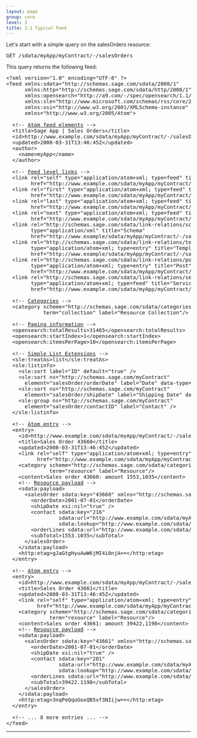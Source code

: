 ```yaml
---
layout: page
group: core
level: 3
title: 3.1 Typical Feed
---
```


Let's start with&nbsp;a simple query on the salesOrders resource:

<pre>GET /sdata/myApp/myContract/-/salesOrders</pre>

This query returns the following feed:

<pre>&lt;?xml version="1.0" encoding="UTF-8" ?&gt;
&lt;feed xmlns:sdata="http://schemas.sage.com/sdata/2008/1" 
      xmlns:http="http://schemas.sage.com/sdata/http/2008/1" 
&nbsp;&nbsp;&nbsp;&nbsp;&nbsp; xmlns:opensearch="http://a9.com/-/spec/opensearch/1.1/"
      xmlns:sle="http://www.microsoft.com/schemas/rss/core/2005" 
      xmlns:xsi="http://www.w3.org/2001/XMLSchema-instance"
&nbsp;&nbsp;&nbsp;&nbsp;&nbsp; xmlns="http://www.w3.org/2005/Atom"&gt;

  &lt;!-- <a href="../0302/" title="3.2  Feed Elements">Atom feed elements</a> --&gt;
&nbsp; &lt;title&gt;Sage App | Sales Orders&lt;/title&gt;
&nbsp; &lt;id&gt;http://www.example.com/sdata/myApp/myContract/-/salesOrders&lt;/id&gt;
&nbsp; &lt;updated&gt;2008-03-31T13:46:45Z&lt;/updated&gt;
  &lt;author&gt;
    &lt;name&gt;myApp&lt;/name&gt;
  &lt;/author&gt;

  &lt;!-- <a href="../0303/" title="3.3 Feed-level Links">Feed level links</a> --&gt;
  &lt;link rel="self" type="application/atom+xml; type=feed" title="Refresh" 
&nbsp;&nbsp;&nbsp;&nbsp;&nbsp;&nbsp;&nbsp; href="http://www.example.com/sdata/myApp/myContract/-/salesOrders" /&gt;
&nbsp; &lt;link rel="first" type="application/atom+xml; type=feed" title="First Page" 
&nbsp;&nbsp;&nbsp;&nbsp;&nbsp;&nbsp;&nbsp; href="http://www.example.com/sdata/myApp/myContract/-/salesOrders?startIndex=1&amp;amp;count=10" /&gt;
&nbsp; &lt;link rel="last" type="application/atom+xml; type=feed" title="Last Page" 
&nbsp;&nbsp;&nbsp;&nbsp;&nbsp;&nbsp;&nbsp; href="http://www.example.com/sdata/myApp/myContract/-/salesOrders?startIndex=31461&amp;amp;count=10" /&gt;
&nbsp; &lt;link rel="next" type="application/atom+xml; type=feed" title="Next Page" 
&nbsp;&nbsp;&nbsp;&nbsp;&nbsp;&nbsp;&nbsp; href="http://www.example.com/sdata/myApp/myContract/-/salesOrders?startIndex=11&amp;amp;count=10" /&gt;
&nbsp; &lt;link rel="http://schemas.sage.com/sdata/link-relations/schema" 
&nbsp;&nbsp;&nbsp;&nbsp;&nbsp;&nbsp;&nbsp; type="application/xml" title="Schema" 
&nbsp;&nbsp;&nbsp;&nbsp;&nbsp;&nbsp;&nbsp; href="http://www.example/sdata/myApp/myContract/-/salesOrders/$schema?version=5" /&gt;
&nbsp; &lt;link rel="http://schemas.sage.com/sdata/link-relations/template" 
&nbsp;&nbsp;&nbsp;&nbsp;&nbsp;&nbsp;&nbsp; type="application/atom+xml; type=entry" title="Template" 
&nbsp;&nbsp;&nbsp;&nbsp;&nbsp;&nbsp;&nbsp; href="http://www.example/sdata/myApp/myContract/-/salesOrders/$template" /&gt;
&nbsp; &lt;link rel="http://schemas.sage.com/sdata/link-relations/post" 
&nbsp;&nbsp;&nbsp;&nbsp;&nbsp;&nbsp;&nbsp; type="application/atom+xml; type=entry" title="Post" 
&nbsp;&nbsp;&nbsp;&nbsp;&nbsp;&nbsp;&nbsp; href="http://www.example.com/sdata/myApp/myContract/-/salesOrders" /&gt;
&nbsp; &lt;link rel="http://schemas.sage.com/sdata/link-relations/service" 
&nbsp;&nbsp;&nbsp;&nbsp;&nbsp;&nbsp;&nbsp; type="application/atom+xml; type=feed" title="Service" 
&nbsp;&nbsp;&nbsp;&nbsp;&nbsp;&nbsp;&nbsp; href="http://www.example.com/sdata/myApp/myContract/-/salesOrders/$service" /&gt;

  &lt;!-- <a href="../0304/" title="3.4 Categories">Categories</a> --&gt;
  &lt;category scheme="http://schemas.sage.com/sdata/categories" 
            term="collection" label="Resource Collection"/&gt;

  &lt;!-- <a href="../0305/" title="3.5 Paging Information">Paging information</a> --&gt;
&nbsp; &lt;opensearch:totalResults&gt;31465&lt;/opensearch:totalResults&gt;
&nbsp; &lt;opensearch:startIndex&gt;1&lt;/opensearch:startIndex&gt;
&nbsp; &lt;opensearch:itemsPerPage&gt;10&lt;/opensearch:itemsPerPage&gt;

  &lt;!-- <a href="../0306/" title="3.6 Simple List Extensions">Simple List Extensions</a> --&gt;
  &lt;sle:treatAs&gt;list&lt;/sle:treatAs&gt;
&nbsp;&nbsp;&lt;sle:listinfo&gt;
&nbsp;&nbsp;&nbsp;&nbsp;&lt;sle:sort label="ID" default="true" /&gt;
&nbsp;&nbsp;&nbsp;&nbsp;&lt;sle:sort ns="http://schemas.sage.com/myContract" 
      element="salesOrder/orderDate" label="Date" data-type="date" /&gt;
&nbsp;&nbsp;&nbsp;&nbsp;&lt;sle:sort ns="http://schemas.sage.com/myContract" 
      element="salesOrder/shipDate" label="Shipping Date" data-type="date" /&gt;
&nbsp;&nbsp;&nbsp;&nbsp;&lt;sle:group ns="http://schemas.sage.com/myContract" 
      element="salesOrder/contactID" label="Contact" /&gt;
&nbsp;&nbsp;&lt;/sle:listinfo&gt; 

  &lt;!-- <a href="../0307/" title="3.7 Typical Feed Entry">Atom entry</a> --&gt;
&nbsp; &lt;entry&gt;
&nbsp;&nbsp;&nbsp; &lt;id&gt;http://www.example.com/sdata/myApp/myContract/-/salesOrders('43660')&lt;/id&gt;
&nbsp;&nbsp;&nbsp; &lt;title&gt;Sales Order 43660&lt;/title&gt;
&nbsp;&nbsp;&nbsp; &lt;updated&gt;2008-03-31T13:46:45Z&lt;/updated&gt;
&nbsp;&nbsp;&nbsp; &lt;link rel="self" type="application/atom+xml; type=entry" title="self" 
&nbsp;&nbsp;&nbsp;&nbsp;&nbsp;&nbsp;&nbsp;&nbsp;&nbsp; href="http://www.example.com/sdata/myApp/myContract/-/salesOrders('43660')" /&gt;
    &lt;category scheme="http://schemas.sage.com/sdata/categories" 
              term="resource" label="Resource"/&gt;
&nbsp;&nbsp;&nbsp; &lt;content&gt;Sales order 43660: amount 1553,1035&lt;/content&gt;
    &lt;!-- <a href="../0308/" title="3.8  Resource Payload">Resource payload</a> --&gt;
    &lt;sdata:payload&gt;
      &lt;salesOrder sdata:key="43660" xmlns="http://schemas.sage.com/myContract"&gt;
        &lt;orderDate&gt;2001-07-01&lt;/orderDate&gt;
        &lt;shipDate xsi:nil="true" /&gt;
        &lt;contact sdata:key="216" 
                 sdata:url="http://www.example.com/sdata/myApp/myContract/-/contacts('216')" 
                 sdata:lookup="http://www.example.com/sdata/myApp/myContract/-/contacts"/&gt;
        &lt;orderLines sdata:url="http://www.example.com/sdata/myApp/myContract/-/salesOrderLines?where=salesOrderID%20eq%2043660"/&gt;
        &lt;subTotal&gt;1553.1035&lt;/subTotal&gt;
      &lt;/salesOrder&gt;
    &lt;/sdata:payload&gt;
&nbsp;&nbsp;&nbsp; &lt;http:etag&gt;gJaGtgHyuAwW6jMI4i0njA==&lt;/http:etag&gt;
&nbsp; &lt;/entry&gt;

  &lt;!-- <a href="../0307/" title="3.7 Typical Feed Entry">Atom entry</a> --&gt;
&nbsp; &lt;entry&gt;
&nbsp;&nbsp;&nbsp; &lt;id&gt;http://www.example.com/sdata/myApp/myContract/-/salesOrders('43661')&lt;/id&gt;
&nbsp;&nbsp;&nbsp; &lt;title&gt;Sales Order 43661&lt;/title&gt;
&nbsp;&nbsp;&nbsp; &lt;updated&gt;2008-03-31T13:46:45Z&lt;/updated&gt;
&nbsp;&nbsp;&nbsp; &lt;link rel="self" type="application/atom+xml; type=entry" title="self" 
&nbsp;&nbsp;&nbsp;&nbsp;&nbsp;&nbsp;&nbsp;&nbsp;&nbsp; href="http://www.example.com/sdata/myApp/myContract/-/salesOrders('43661')" /&gt;
    &lt;category scheme="http://schemas.sage.com/sdata/categories" 
              term="resource" label="Resource"/&gt;
&nbsp;&nbsp;&nbsp; &lt;content&gt;Sales order 43661: amount 39422,1198&lt;/content&gt;
    &lt;!-- <a href="../0308/" title="3.8  Resource Payload">Resource payload</a> --&gt;
    &lt;sdata:payload&gt;
      &lt;salesOrder sdata:key="43661" xmlns="http://schemas.sage.com/myContract"&gt;
        &lt;orderDate&gt;2001-07-01&lt;/orderDate&gt;
        &lt;shipDate xsi:nil="true" /&gt;
        &lt;contact sdata:key="281" 
                 sdata:url="http://www.example.com/sdata/myApp/myContract/-/contacts('281')" 
                 sdata:lookup="http://www.example.com/sdata/myApp/myContract/-/contacts" /&gt;
        &lt;orderLines sdata:url="http://www.example.com/sdata/myApp/myContract/-/salesOrderLines?where=salesOrderID%20eq%2043661"/&gt;
        &lt;subTotal&gt;39422.1198&lt;/subTotal&gt;
      &lt;/salesOrder&gt;
    &lt;/sdata:payload&gt;
&nbsp;&nbsp;&nbsp; &lt;http:etag&gt;3nqPeQqoGoxQB5xf3NIijw==&lt;/http:etag&gt;
&nbsp; &lt;/entry&gt;

&nbsp; &lt;!-- ... 8 more entries ... --&gt;
&lt;/feed&gt;</pre>

* * *